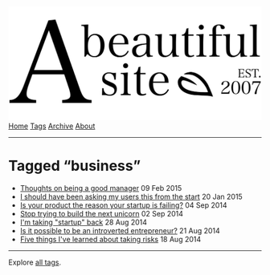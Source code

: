 <a href="../../index.html" class="header-link"><img src="../../images/logos/wordmark.svg" alt="A Beautiful Site" class="wordmark" /></a> <a href="../../index.html" class="nav-item">Home</a> <a href="../index.html" class="nav-item">Tags</a> <a href="../../posts/index.html" class="nav-item">Archive</a> <a href="../../about/index.html" class="nav-item">About</a>

---

# Tagged “business”

- <a href="../../posts/thoughts-on-being-a-good-manager/index.html" class="post-list-item-link">Thoughts on being a good manager</a> 09 Feb 2015
- <a href="../../posts/i-should-have-been-asking-my-users-this-from-the-start/index.html" class="post-list-item-link">I should have been asking my users this from the start</a> 20 Jan 2015
- <a href="../../posts/is-your-product-the-reason-your-startup-is-failing/index.html" class="post-list-item-link">Is your product the reason your startup is failing?</a> 04 Sep 2014
- <a href="../../posts/stop-trying-to-build-the-next-unicorn/index.html" class="post-list-item-link">Stop trying to build the next unicorn</a> 02 Sep 2014
- <a href="../../posts/im-taking-startup-back/index.html" class="post-list-item-link">I'm taking "startup" back</a> 28 Aug 2014
- <a href="../../posts/is-it-possible-to-be-an-introverted-entrepreneur/index.html" class="post-list-item-link">Is it possible to be an introverted entrepreneur?</a> 21 Aug 2014
- <a href="../../posts/five-things-ive-learned-about-taking-risks/index.html" class="post-list-item-link">Five things I've learned about taking risks</a> 18 Aug 2014

---

Explore [all tags](../index.html).
